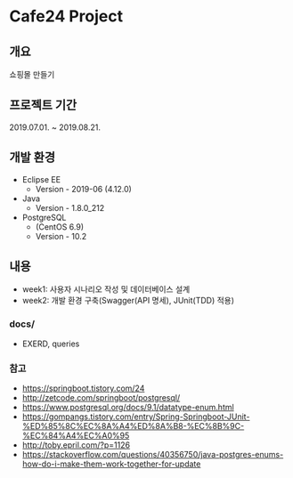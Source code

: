 # Cafe24 Project
## 개요
쇼핑몰 만들기

## 프로젝트 기간
2019.07.01. ~ 2019.08.21.

## 개발 환경
- Eclipse EE
   - Version - 2019-06 (4.12.0)
- Java
   - Version - 1.8.0_212
- PostgreSQL
   - (CentOS 6.9)
   - Version - 10.2

## 내용
- week1: 사용자 시나리오 작성 및 데이터베이스 설계
- week2: 개발 환경 구축(Swagger(API 명세), JUnit(TDD) 적용)

### docs/
- EXERD, queries

### 참고
- <https://springboot.tistory.com/24>
- <http://zetcode.com/springboot/postgresql/>
- <https://www.postgresql.org/docs/9.1/datatype-enum.html>
- <https://gompangs.tistory.com/entry/Spring-Springboot-JUnit-%ED%85%8C%EC%8A%A4%ED%8A%B8-%EC%8B%9C-%EC%84%A4%EC%A0%95>
- <http://toby.epril.com/?p=1126>
- <https://stackoverflow.com/questions/40356750/java-postgres-enums-how-do-i-make-them-work-together-for-update>
